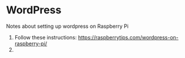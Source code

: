 # WordPress

Notes about setting up wordpress on Raspberry Pi

1) Follow these instructions:  https://raspberrytips.com/wordpress-on-raspberry-pi/
2) 
